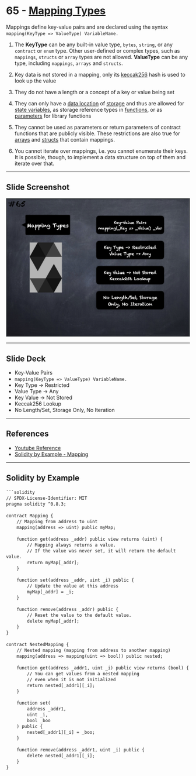 # 65 - [Mapping Types](Mapping%20Types.md)
Mappings define key-value pairs and are declared using the syntax `mapping(KeyType => ValueType) VariableName.` 

1. The **KeyType** can be any built-in value type, `bytes`, `string`, or any `contract` or `enum` type. Other user-defined or complex types, such as `mappings`, `structs` or `array` types are not allowed. **ValueType** can be any type, including `mappings`, `arrays` and `structs`.
    
2. Key data is not stored in a mapping, only its [keccak256](../1.%20Ethereum101/Keccak256.md) hash is used to look up the value
    
3. They do not have a length or a concept of a key or value being set
    
4. They can only have a [data location](Data%20Location.md) of [storage](../1.%20Ethereum101/Storage.md) and thus are allowed for [state variables](State%20Variables.md), as storage reference types in [functions](Functions.md), or as [parameters](Parameters.md) for library functions
    
5. They cannot be used as parameters or return parameters of contract functions that are publicly visible. These restrictions are also true for [arrays](Arrays.md) and [structs](Structs.md) that contain mappings.
    
6. You cannot iterate over mappings, i.e. you cannot enumerate their keys. It is possible, though, to implement a data structure on top of them and iterate over that.

___
## Slide Screenshot
![065.png](../../images/2.Solidity%20101/065.png)
___
## Slide Deck
- Key-Value Pairs
- <nobr>`mapping(KeyType => ValueType) VariableName.`</nobr> 
- Key Type -> Restricted
- Value Type -> Any
- Key Value -> Not Stored
- Keccak256 Lookup
- No Length/Set, Storage Only, No Iteration
___
## References
- [Youtube Reference](https://youtu.be/WgU7KKKomMk?t=279)
- [Solidity by Example - Mapping](https://solidity-by-example.org/mapping/)
___
## Solidity by Example
```
```solidity
// SPDX-License-Identifier: MIT
pragma solidity ^0.8.3;

contract Mapping {
    // Mapping from address to uint
    mapping(address => uint) public myMap;

    function get(address _addr) public view returns (uint) {
        // Mapping always returns a value.
        // If the value was never set, it will return the default value.
        return myMap[_addr];
    }

    function set(address _addr, uint _i) public {
        // Update the value at this address
        myMap[_addr] = _i;
    }

    function remove(address _addr) public {
        // Reset the value to the default value.
        delete myMap[_addr];
    }
}

contract NestedMapping {
    // Nested mapping (mapping from address to another mapping)
    mapping(address => mapping(uint => bool)) public nested;

    function get(address _addr1, uint _i) public view returns (bool) {
        // You can get values from a nested mapping
        // even when it is not initialized
        return nested[_addr1][_i];
    }

    function set(
        address _addr1,
        uint _i,
        bool _boo
    ) public {
        nested[_addr1][_i] = _boo;
    }

    function remove(address _addr1, uint _i) public {
        delete nested[_addr1][_i];
    }
}
```


